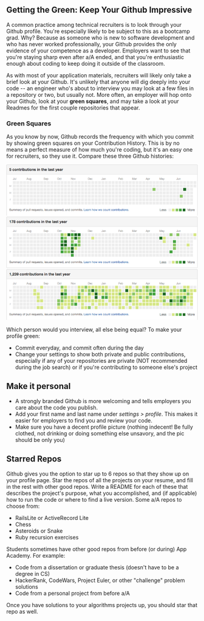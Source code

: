 ## Getting the Green: Keep Your Github Impressive

A common practice among technical recruiters is to look through your Github profile.  You're especially likely to be subject to this as a bootcamp grad.  Why?  Because as someone who is new to software development and who has never worked professionally, your Github provides the only evidence of your competence as a developer.  Employers want to see that you're staying sharp even after a/A ended, and that you're enthusiastic enough about coding to keep doing it outside of the classroom.

As with most of your application materials, recruiters will likely only take a brief look at your Github.  It's unlikely that anyone will dig deeply into your code -- an engineer who's about to interview you may look at a few files in a repository or two, but usually not.  More often, an employer will hop onto your Github, look at your **green squares**, and may take a look at your Readmes for the first couple repositories that appear.  

### Green Squares

As you know by now, Github records the frequency with which you commit by showing green squares on your Contribution History.  This is by no means a perfect measure of how much you're coding, but it's an easy one for recruiters, so they use it.  Compare these three Github histories:

![Sparse green squares](green_squares2.png)
![Medium sparsity green squares](green_squares3.png)
![Frequent contributer green squares](green_squares1.png)

Which person would you interview, all else being equal?  To make your profile green:
- Commit everyday, and commit often during the day
- Change your settings to show both private and public contributions, especially if any of your repositories are private (NOT recommended during the job search) or if you're contributing to someone else's project

## Make it personal
* A strongly branded Github is more welcoming and tells employers you
  care about the code you publish.    
* Add your first name and last name under *settings > profile*. This
  makes it easier for employers to find you and review your code.    
* Make sure you have a decent profile picture (nothing indecent! Be fully clothed, not drinking or doing something else unsavory, and the pic should be only you)

## Starred Repos

Github gives you the option to star up to 6 repos so that they show up on your profile page.  Star the repos of all the projects on your resume, and fill in the rest with other good repos.  Write a README for each of these that describes the project's purpose, what you accomplished, and (if applicable) how to run the code or where to find a live version.  Some a/A repos to choose from:

- RailsLite or ActiveRecord Lite
- Chess 
- Asteroids or Snake
- Ruby recursion exercises 

Students sometimes have other good repos from before (or during) App Academy.  For example:

- Code from a dissertation or graduate thesis (doesn't have to be a degree in CS)
- HackerRank, CodeWars, Project Euler, or other "challenge" problem solutions
- Code from a personal project from before a/A 

Once you have solutions to your algorithms projects up, you should star that repo as well.

